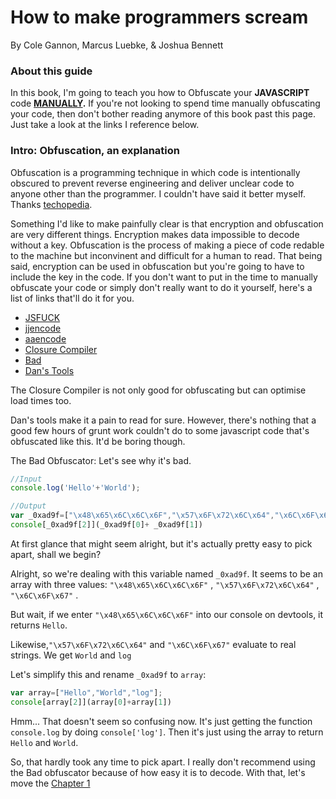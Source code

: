 # How to make programmers scream
By Cole Gannon, Marcus Luebke, & Joshua Bennett
### About this guide
In this book, I'm going to teach you how to Obfuscate your **JAVASCRIPT** code **[MANUALLY](https://en.wikipedia.org/wiki/Manual).** If you're not looking to spend time manually obfuscating your code, then don't bother reading anymore of this book past this page. Just take a look at the links I reference below.
### Intro: Obfuscation, an explanation
Obfuscation is a programming technique in which code is intentionally obscured to prevent reverse engineering and deliver unclear code to anyone other than the programmer. I couldn't have said it better myself. Thanks [techopedia](https://www.techopedia.com/definition/16375/obfuscation).

Something I'd like to make painfully clear is that encryption and obfuscation are very different things. Encryption makes data impossible to decode without a key. Obfuscation is the process of making a piece of code redable to the machine but inconvinent and difficult for a human to read. That being said, encryption can be used in obfuscation but you're going to have to include the key in the code. If you don't want to put in the time to manually obfuscate your code or simply don't really want to do it yourself, here's a list of links that'll do it for you.

- [JSFUCK](http://www.jsfuck.com/)
- [jjencode](http://utf-8.jp/public/jjencode.html)
- [aaencode](http://utf-8.jp/public/aaencode.html)
- [Closure Compiler](https://closure-compiler.appspot.com/home)
- [Bad](https://javascriptobfuscator.com/)
- [Dan's Tools](http://www.danstools.com/javascript-obfuscate/index.php)

The Closure Compiler is not only good for obfuscating but can optimise load times too.

Dan's tools make it a pain to read for sure. However, there's nothing that a good few hours of grunt work couldn't do to some javascript code that's obfuscated like this. It'd be boring though.

The Bad Obfuscator: Let's see why it's bad.
```Javascript
//Input
console.log('Hello'+'World');
```
```Javascript
//Output
var _0xad9f=["\x48\x65\x6C\x6C\x6F","\x57\x6F\x72\x6C\x64","\x6C\x6F\x67"];
console[_0xad9f[2]](_0xad9f[0]+ _0xad9f[1])
```
At first glance that might seem alright, but it's actually pretty easy to pick apart, shall we begin?

Alright, so we're dealing with this variable named `_0xad9f`. It seems to be an array with three values:  `"\x48\x65\x6C\x6C\x6F"` , `"\x57\x6F\x72\x6C\x64"` , `"\x6C\x6F\x67"` .

But wait, if we enter `"\x48\x65\x6C\x6C\x6F"` into our console on devtools, it returns `Hello`.

Likewise,`"\x57\x6F\x72\x6C\x64"` and `"\x6C\x6F\x67"` evaluate to real strings. We get `World` and `log`

Let's simplify this and rename `_0xad9f` to `array`:
```Javascript
var array=["Hello","World","log"];
console[array[2]](array[0]+array[1])
```
Hmm... That doesn't seem so confusing now. It's just getting the function `console.log` by doing `console['log']`. Then it's just using the array to return `Hello` and `World`.

So, that hardly took any time to pick apart. I really don't recommend using the Bad obfuscator because of how easy it is to decode. With that, let's move the [Chapter 1](ch1.md)
